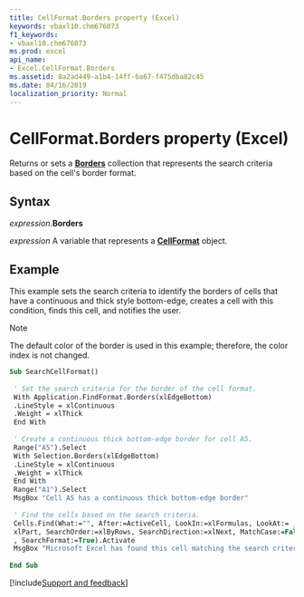 ```yaml
---
title: CellFormat.Borders property (Excel)
keywords: vbaxl10.chm676073
f1_keywords:
- vbaxl10.chm676073
ms.prod: excel
api_name:
- Excel.CellFormat.Borders
ms.assetid: 8a2ad449-a1b4-14ff-6a67-f475dba82c45
ms.date: 04/16/2019
localization_priority: Normal
---
```



# CellFormat.Borders property (Excel)

Returns or sets a **[Borders](Excel.Borders.md)** collection that represents the search criteria based on the cell's border format.


## Syntax

_expression_.**Borders**

_expression_ A variable that represents a **[CellFormat](Excel.CellFormat.md)** object.


## Example

This example sets the search criteria to identify the borders of cells that have a continuous and thick style bottom-edge, creates a cell with this condition, finds this cell, and notifies the user. 

> [!NOTE] 
> The default color of the border is used in this example; therefore, the color index is not changed.

```vb
Sub SearchCellFormat() 
 
 ' Set the search criteria for the border of the cell format. 
 With Application.FindFormat.Borders(xlEdgeBottom) 
 .LineStyle = xlContinuous 
 .Weight = xlThick 
 End With 
 
 ' Create a continuous thick bottom-edge border for cell A5. 
 Range("A5").Select 
 With Selection.Borders(xlEdgeBottom) 
 .LineStyle = xlContinuous 
 .Weight = xlThick 
 End With 
 Range("A1").Select 
 MsgBox "Cell A5 has a continuous thick bottom-edge border" 
 
 ' Find the cells based on the search criteria. 
 Cells.Find(What:="", After:=ActiveCell, LookIn:=xlFormulas, LookAt:= _ 
 xlPart, SearchOrder:=xlByRows, SearchDirection:=xlNext, MatchCase:=False _ 
 , SearchFormat:=True).Activate 
 MsgBox "Microsoft Excel has found this cell matching the search criteria." 
 
End Sub
```




[!include[Support and feedback](~/includes/feedback-boilerplate.md)]